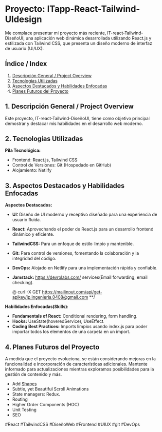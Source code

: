 # Proyecto: ITapp-React-Tailwind-UIdesign

Me complace presentar mi proyecto más reciente, IT-react-Tailwind-DiseñoUI, una aplicación web dinámica desarrollada utilizando React.js y estilizada con Tailwind CSS, que presenta un diseño moderno de interfaz de usuario (UI/UX).

## Índice / Index

1. [Descripción General / Project Overview](#1-descripción-general--project-overview)
2. [Tecnologías Utilizadas](#2-tecnologías-utilizadas)
3. [Aspectos Destacados y Habilidades Enfocadas](#3-aspectos-destacados-y-habilidades-enfocadas)
4. [Planes Futuros del Proyecto](#4-planes-futuros-del-proyecto)

## 1. Descripción General / Project Overview

Este proyecto, IT-react-Tailwind-DiseñoUI, tiene como objetivo principal demostrar y destacar mis habilidades en el desarrollo web moderno.

## 2. Tecnologías Utilizadas

**Pila Tecnológica:**

- Frontend: React.js, Tailwind CSS
- Control de Versiones: Git (Hospedado en GitHub)
- Alojamiento: Netlify

## 3. Aspectos Destacados y Habilidades Enfocadas

**Aspectos Destacados:**

- **UI:** Diseño de UI moderno y receptivo diseñado para una experiencia de usuario fluida.
- **React:** Aprovechando el poder de React.js para un desarrollo frontend dinámico y eficiente.
- **TailwindCSS:** Para un enfoque de estilo limpio y mantenible.
- **Git:** Para control de versiones, fomentando la colaboración y la integridad del código.
- **DevOps:** Alojado en Netlify para una implementación rápida y confiable.
- **Jamstack:** https://devrolabs.com/ services(Email forwarding, email checking).

  @ curl -X GET https://mailinput.com/api/get-apikey/ip.ingenieria.0408@gmail.com \*\*/

**Habilidades Enfocadas(Skills):**

- **Fundamentals of React:** Conditional rendering, form handling.
- **Hooks:** UseState(hoveredService), UseEffect.
- **Coding Best Practices:** Imports limpios usando index.js para poder importar todos los elementos de una carpeta en un import.

## 4. Planes Futuros del Proyecto

A medida que el proyecto evoluciona, se están considerando mejoras en la funcionalidad e incorporación de características adicionales. Mantente informado para actualizaciones mientras exploramos posibilidades para la gestión de contenido y más.

- Add [Shapes](https://www.shapedivider.app/)
- Subtle, yet Beautiful Scroll Animations
- State managers: Redux.
- Routing
- Higher Order Components (HOC)
- Unit Testing
- SEO

\#React #TailwindCSS #DiseñoWeb #Frontend #UIUX #git #DevOps
